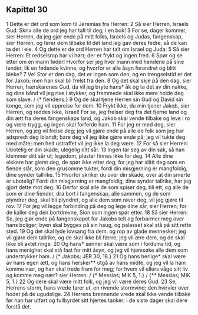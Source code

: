 ## Kapittel 30

1 Dette er det ord som kom til Jeremias fra Herren:
2 Så sier Herren, Israels Gud: Skriv alle de ord jeg har talt til deg, i en bok!
3 For se, dager kommer, sier Herren, da jeg gjør ende på mitt folks, Israels og Judas, fangenskap, sier Herren, og fører dem tilbake til det land jeg gav deres fedre, så de kan ta det i eie.
4 Og dette er de ord Herren har talt om Israel og Juda:
5 Så sier Herren: Et redselsrop har vi hørt; der er frykt og ingen fred.
6 Spør og se etter om en mann føder! Hvorfor ser jeg hver mann med hendene på sine lender, lik en fødende kvinne, og hvorfor er alle åsyn forandret og blitt bleke?
7 Ve! Stor er den dag, det er ingen som den, og en trengselstid er det for Jakob; men han skal bli frelst fra den.
8 Og det skal skje på den dag, sier Herren, hærskarenes Gud, da vil jeg bryte hans* åk og ta det av din nakke, og dine bånd vil jeg rive i stykker, og fremmede skal ikke mere holde deg som slave. / {* fiendens.}
9 Og de skal tjene Herren sin Gud og David sin konge, som jeg vil oppreise for dem.
10 Frykt ikke, du min tjener Jakob, sier Herren, og reddes ikke, Israel! For se, jeg frelser deg fra det fjerne land og din ætt fra deres fangenskaps land, og Jakob skal vende tilbake og leve i ro og være trygg, og ingen skal forferde ham.
11 For jeg er med deg, sier Herren, og jeg vil frelse deg; jeg vil gjøre ende på alle de folk som jeg har adspredt deg iblandt; bare deg vil jeg ikke gjøre ende på; jeg vil tukte deg med måte; men helt ustraffet vil jeg ikke la deg være.
12 For så sier Herren: Ubotelig er din skade, ulegelig ditt sår.
13 Ingen tar seg av din sak, så han klemmer ditt sår ut; legedom, plaster finnes ikke for deg.
14 Alle dine elskere har glemt deg, de spør ikke etter deg; for jeg har slått deg som en fiende slår, som den grusomme tukter, fordi din misgjerning er mangfoldig, dine synder tallrike.
15 Hvorfor skriker du over din skade, over at din smerte er ubotelig? Fordi din misgjerning er mangfoldig, dine synder tallrike, har jeg gjort dette mot deg.
16 Derfor skal alle de som spiser deg, bli ett, og alle de som er dine fiender, dra bort i fangenskap, alle sammen, og de som plyndrer deg, skal bli plyndret, og alle dem som røver deg, vil jeg gjøre til rov.
17 For jeg vil legge forbinding på deg og lege dine sår, sier Herren; for de kaller deg den bortdrevne, Sion som ingen spør etter.
18 Så sier Herren: Se, jeg gjør ende på fangenskapet for Jakobs telt og forbarmer meg over hans boliger; byen skal bygges på sin haug, og palasset skal stå på sitt rette sted.
19 Og det skal lyde lovsang fra dem, og rop av glade mennesker; jeg vil gjøre dem tallrike, og de skal ikke bli færre; jeg vil ære dem, og de skal ikke bli aktet ringe.
20 Og hans* sønner skal være som i fordums tid, og hans menighet skal stå fast for mitt åsyn, og jeg vil hjemsøke alle dem som undertrykker ham. / {* Jakobs; JER 30, 18.}
21 Og hans herlige* skal være av hans egen ætt, og hans hersker** utgå av hans midte, og jeg vil la ham komme nær, og han skal trede fram for meg; for hvem vil ellers våge sitt liv og komme meg nær? sier Herren. / {* Messias; MIK 5, 1.} / {** Messias; MIK 5, 1.}
22 Og dere skal være mitt folk, og jeg vil være deres Gud.
23 Se, Herrens storm, hans vrede farer ut, en rivende stormvind; den hvirvler over hodet på de ugudelige.
24 Herrens brennende vrede skal ikke vende tilbake før han har utført og fullbyrdet sitt hjertes tanker; i de siste dager skal dere forstå det.
